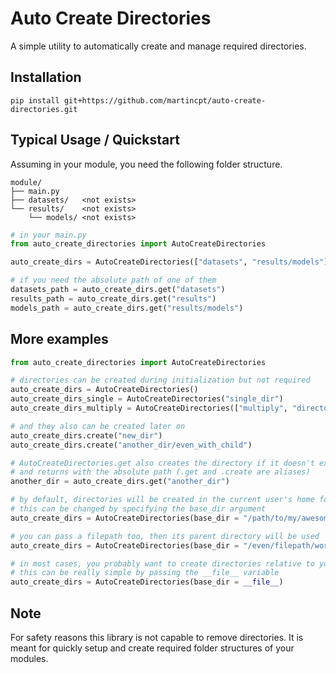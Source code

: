 # Auto Create Directories
A simple utility to automatically create and manage required directories.

## Installation
```
pip install git+https://github.com/martincpt/auto-create-directories.git
```

## Typical Usage / Quickstart

Assuming in your module, you need the following folder structure.
```
module/
├── main.py
├── datasets/   <not exists>
└── results/    <not exists>
    └── models/ <not exists>
```

```python
# in your main.py
from auto_create_directories import AutoCreateDirectories

auto_create_dirs = AutoCreateDirectories(["datasets", "results/models"], __file__)

# if you need the absolute path of one of them
datasets_path = auto_create_dirs.get("datasets")
results_path = auto_create_dirs.get("results")
models_path = auto_create_dirs.get("results/models")
```

## More examples
```python 
from auto_create_directories import AutoCreateDirectories

# directories can be created during initialization but not required
auto_create_dirs = AutoCreateDirectories()
auto_create_dirs_single = AutoCreateDirectories("single_dir")
auto_create_dirs_multiply = AutoCreateDirectories(["multiply", "directories"])

# and they also can be created later on
auto_create_dirs.create("new_dir")
auto_create_dirs.create("another_dir/even_with_child")

# AutoCreateDirectories.get also creates the directory if it doesn't exist
# and returns with the absolute path (.get and .create are aliases)
another_dir = auto_create_dirs.get("another_dir")

# by default, directories will be created in the current user's home folder
# this can be changed by specifying the base_dir argument
auto_create_dirs = AutoCreateDirectories(base_dir = "/path/to/my/awesome/module")

# you can pass a filepath too, then its parent directory will be used
auto_create_dirs = AutoCreateDirectories(base_dir = "/even/filepath/works/but_its_parent_will_be_used.py")

# in most cases, you probably want to create directories relative to your current file
# this can be really simple by passing the __file__ variable
auto_create_dirs = AutoCreateDirectories(base_dir = __file__)
```

## Note
For safety reasons this library is not capable to remove directories. It is meant for quickly setup and create required folder structures of your modules.
